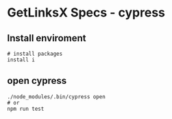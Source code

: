# GetLinksX Specs - cypress
## Install enviroment
```
# install packages
install i
```
## open cypress
```
./node_modules/.bin/cypress open
# or
npm run test
```